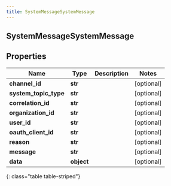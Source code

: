 ```yaml
---
title: SystemMessageSystemMessage
---
```

## SystemMessageSystemMessage

## Properties

|Name | Type | Description | Notes|
|------------ | ------------- | ------------- | -------------|
| **channel_id** | **str** |  | [optional] |
| **system_topic_type** | **str** |  | [optional] |
| **correlation_id** | **str** |  | [optional] |
| **organization_id** | **str** |  | [optional] |
| **user_id** | **str** |  | [optional] |
| **oauth_client_id** | **str** |  | [optional] |
| **reason** | **str** |  | [optional] |
| **message** | **str** |  | [optional] |
| **data** | **object** |  | [optional] |
{: class="table table-striped"}


